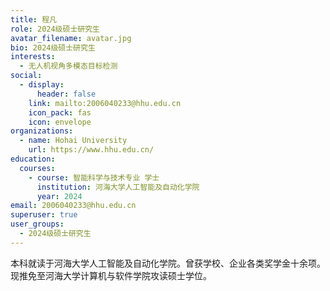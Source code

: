 ```yaml
---
title: 程凡
role: 2024级硕士研究生
avatar_filename: avatar.jpg
bio: 2024级硕士研究生
interests:
  - 无人机视角多模态目标检测
social:
  - display:
      header: false
    link: mailto:2006040233@hhu.edu.cn
    icon_pack: fas
    icon: envelope
organizations:
  - name: Hohai University
    url: https://www.hhu.edu.cn/
education:
  courses:
    - course: 智能科学与技术专业 学士
      institution: 河海大学人工智能及自动化学院
      year: 2024
email: 2006040233@hhu.edu.cn
superuser: true
user_groups:
  - 2024级硕士研究生
---
```

本科就读于河海大学人工智能及自动化学院。曾获学校、企业各类奖学金十余项。现推免至河海大学计算机与软件学院攻读硕士学位。


